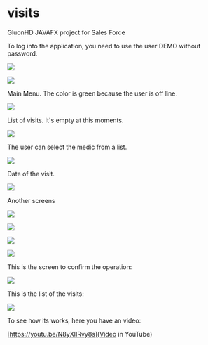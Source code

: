 # visits
GluonHD JAVAFX project for Sales Force

To log into the application, you need to use the user DEMO without password.

![]({{site.baseurl}}/images/I01.png)

![]({{site.baseurl}}//I01.png)

Main Menu. The color is green because the user is off line.

![]({{site.baseurl}}//images//I02.png)

List of visits. It's empty at this moments.

![]({{site.baseurl}}/images/I03.png)

The user can select the medic from a list.

![]({{site.baseurl}}/images/I04.png)

Date of the visit.

![]({{site.baseurl}}/images/I05.png)

Another screens

![]({{site.baseurl}}/images/I06.png)

![]({{site.baseurl}}/images/I07.png)

![]({{site.baseurl}}/images/I08.png)

![]({{site.baseurl}}/images/I09.png)

This is the screen to confirm the operation:

![]({{site.baseurl}}/images/I10.png)

This is the list of the visits:

![]({{site.baseurl}}/images/I11.png)

To see how its works, here you have an video:

[https://youtu.be/N8yXIIRvy8s](Video in YouTube)
